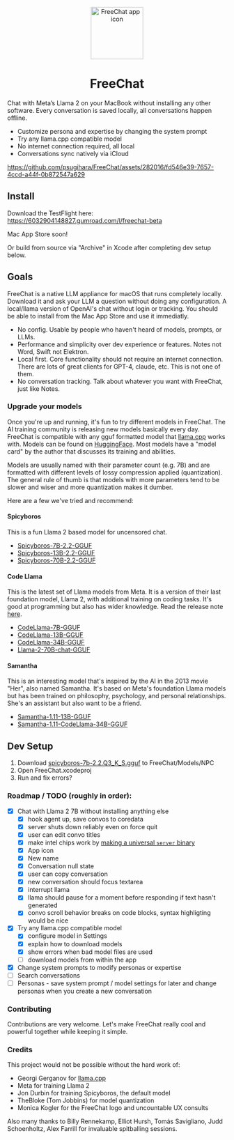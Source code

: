 <p align="center" width="100%">
<img width="120" alt="FreeChat app icon" src="https://github.com/psugihara/FreeChat/assets/282016/26be9d7a-fc18-476d-b0eb-13c4a37cfc54">
</p>


<h1 align="center">FreeChat</h1>

Chat with Meta’s Llama 2 on your MacBook without installing any other software. Every conversation is saved locally, all conversations happen offline.

- Customize persona and expertise by changing the system prompt
- Try any llama.cpp compatible model
- No internet connection required, all local
- Conversations sync natively via iCloud

https://github.com/psugihara/FreeChat/assets/282016/fd546e39-7657-4ccd-a44f-0b872547a629

## Install

Download the TestFlight here: https://6032904148827.gumroad.com/l/freechat-beta

Mac App Store soon!

Or build from source via "Archive" in Xcode after completing dev setup below.


## Goals

FreeChat is a native LLM appliance for macOS that runs completely locally. Download it and ask your LLM a question without doing any configuration. A local/llama version of OpenAI's chat without login or tracking. You should be able to install from the Mac App Store and use it immediatly.

- No config. Usable by people who haven't heard of models, prompts, or LLMs.
- Performance and simplicity over dev experience or features. Notes not Word, Swift not Elektron.
- Local first. Core functionality should not require an internet connection. There are lots of great clients for GPT-4, claude, etc. This is not one of them.
- No conversation tracking. Talk about whatever you want with FreeChat, just like Notes.

### Upgrade your models
Once you're up and running, it's fun to try different models in FreeChat. The AI training community is releasing new models basically every day. FreeChat is compatible with any gguf formatted model that [llama.cpp](https://github.com/ggerganov/llama.cpp) works with. Models can be found on [HuggingFace](https://huggingface.co/models?sort=trending&search=gguf). Most models have a "model card" by the author that discusses its training and abilities.

Models are usually named with their parameter count (e.g. 7B) and are formatted with different levels of lossy compression applied (quantization). The general rule of thumb is that models with more parameters tend to be slower and wiser and more quantization makes it dumber.

Here are a few we've tried and recommend:

#### Spicyboros
This is a fun Llama 2 based model for uncensored chat.

- [Spicyboros-7B-2.2-GGUF](https://huggingface.co/TheBloke/Spicyboros-7B-2.2-GGUF?not-for-all-audiences=true)
- [Spicyboros-13B-2.2-GGUF](https://huggingface.co/TheBloke/Spicyboros-13B-2.2-GGUF?not-for-all-audiences=true)
- [Spicyboros-70B-2.2-GGUF](https://huggingface.co/TheBloke/Spicyboros-70B-2.2-GGUF?not-for-all-audiences=true)

#### Code Llama
This is the latest set of Llama models from Meta. It is a version of their last foundation model, Llama 2, with additional training on coding tasks. It's good at programming but also has wider knowledge. Read the release note [here](https://about.fb.com/news/2023/08/code-llama-ai-for-coding/).

- [CodeLlama-7B-GGUF](https://huggingface.co/TheBloke/CodeLlama-7B-GGUF)
- [CodeLlama-13B-GGUF](https://huggingface.co/TheBloke/CodeLlama-13B-GGUF)
- [CodeLlama-34B-GGUF](https://huggingface.co/TheBloke/CodeLlama-34B-GGUF)
- [Llama-2-70B-chat-GGUF](https://huggingface.co/TheBloke/Llama-2-70B-chat-GGUF)

#### Samantha
This is an interesting model that's inspired by the AI in the 2013 movie "Her", also named Samantha. It's based on Meta's foundation Llama models but has been trained on philosophy, psychology, and personal relationships. She's an assistant but also want to be a friend.

- [Samantha-1.11-13B-GGUF](https://huggingface.co/TheBloke/Samantha-1.11-13B-GGUF)
- [Samantha-1.11-CodeLlama-34B-GGUF](https://huggingface.co/TheBloke/Samantha-1.11-CodeLlama-34B-GGUF)

## Dev Setup

1. Download [spicyboros-7b-2.2.Q3_K_S.gguf](https://huggingface.co/TheBloke/Spicyboros-7B-2.2-GGUF/resolve/main/spicyboros-7b-2.2.Q3_K_S.gguf) to FreeChat/Models/NPC
2. Open FreeChat.xcodeproj
3. Run and fix errors?

### Roadmap / TODO (roughly in order):
- [x] Chat with Llama 2 7B without installing anything else
  - [x] hook agent up, save convos to coredata
  - [x] server shuts down reliably even on force quit
  - [x] user can edit convo titles
  - [x] make intel chips work by [making a universal `server` binary](https://developer.apple.com/documentation/apple-silicon/building-a-universal-macos-binary#Update-the-Architecture-List-of-Custom-Makefiles)
  - [x] App icon
  - [x] New name
  - [x] Conversation null state
  - [x] user can copy conversation
  - [x] new conversation should focus textarea
  - [x] interrupt llama
  - [x] llama should pause for a moment before responding if text hasn't generated
  - [x] convo scroll behavior breaks on code blocks, syntax highligting would be nice

- [x] Try any llama.cpp compatible model
  - [x] configure model in Settings
  - [x] explain how to download models
  - [x] show errors when bad model files are used
  - [ ] download models from within the app
- [x] Change system prompts to modify personas or expertise
- [ ] Search conversations
- [ ] Personas - save system prompt / model settings for later and change personas when you create a new conversation

### Contributing

Contributions are very welcome. Let's make FreeChat really cool and powerful together while keeping it simple.

### Credits

This project would not be possible without the hard work of:

- Georgi Gerganov for [llama.cpp](https://github.com/ggerganov/llama.cpp)
- Meta for training Llama 2
- Jon Durbin for training Spicyboros, the default model
- TheBloke (Tom Jobbins) for model quantization
- Monica Kogler for the FreeChat logo and uncountable UX consults

Also many thanks to Billy Rennekamp, Elliot Hursh, Tomás Savigliano, Judd Schoenholtz, Alex Farrill for invaluable spitballing sessions.
